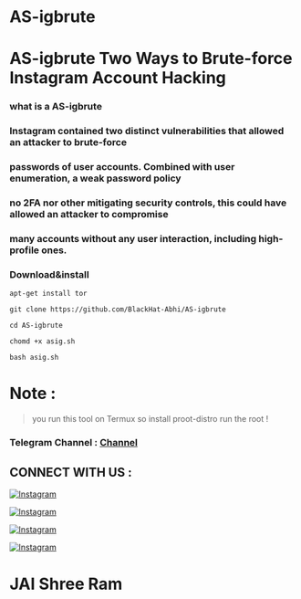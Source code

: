 # AS-igbrute

# AS-igbrute Two Ways to Brute-force Instagram Account Hacking

### what is a AS-igbrute

### Instagram contained two distinct vulnerabilities that allowed an attacker to brute-force

### passwords of user accounts. Combined with user enumeration, a weak password policy

### no 2FA nor other mitigating security controls, this could have allowed an attacker to compromise 

### many accounts without any user interaction, including high-profile ones. 

### Download&install

`apt-get install tor`

`git clone https://github.com/BlackHat-Abhi/AS-igbrute `

`cd AS-igbrute`

`chomd +x asig.sh`

`bash asig.sh`

# Note :

> you run this tool on Termux so install proot-distro run the root !

### Telegram Channel : [Channel](https://t.me/BlackHat_HackerX)

## CONNECT WITH US :

[![Instagram](https://img.shields.io/badge/INSTAGRAM-FOLLOW-red?style=for-the-badge&logo=instagram)](https://instagram.com/blackhat_abhi)

[![Instagram](https://img.shields.io/badge/TELEGRAM-GROUP-red?style=for-the-badge&logo=telegram)](https://t.me/HackerX_Termux_Help)

[![Instagram](https://img.shields.io/badge/TELEGRAM-CHANNEL-red?style=for-the-badge&logo=telegram)](https://t.me/Blackhat_HackerX)

[![Instagram](https://img.shields.io/badge/WHATSAPP-JOINGROUP-red?style=for-the-badge&logo=whatsapp)](https://bit.ly/3ZdOp24)

  
# JAI Shree Ram 
